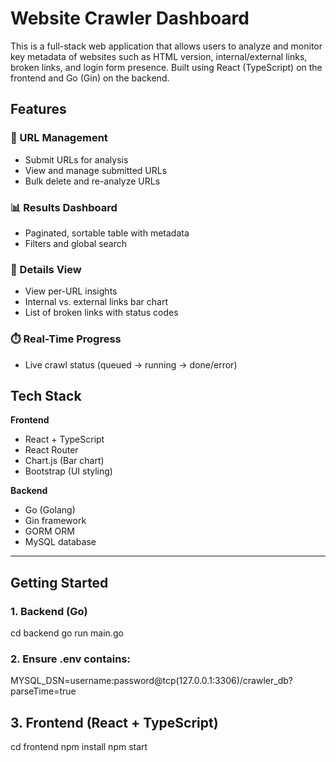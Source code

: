 # Website Crawler Dashboard

This is a full-stack web application that allows users to analyze and monitor key metadata of websites such as HTML version, internal/external links, broken links, and login form presence. Built using React (TypeScript) on the frontend and Go (Gin) on the backend.

## Features

### 🔎 URL Management
- Submit URLs for analysis
- View and manage submitted URLs
- Bulk delete and re-analyze URLs

### 📊 Results Dashboard
- Paginated, sortable table with metadata
- Filters and global search

### 📁 Details View
- View per-URL insights
- Internal vs. external links bar chart
- List of broken links with status codes

### ⏱️ Real-Time Progress
- Live crawl status (queued → running → done/error)


## Tech Stack

**Frontend**  
- React + TypeScript  
- React Router  
- Chart.js (Bar chart)  
- Bootstrap (UI styling)

**Backend**  
- Go (Golang)  
- Gin framework  
- GORM ORM  
- MySQL database


---

## Getting Started

### 1. Backend (Go)

cd backend
go run main.go

### 2. Ensure .env contains:
MYSQL_DSN=username:password@tcp(127.0.0.1:3306)/crawler_db?parseTime=true

## 3. Frontend (React + TypeScript)
cd frontend
npm install
npm start
